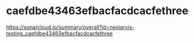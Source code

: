 # caefdbe43463efbacfacdcacfethree
https://sonarcloud.io/summary/overall?id=neojarvis-testing_caefdbe43463efbacfacdcacfethree
